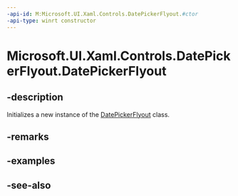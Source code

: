 ```yaml
---
-api-id: M:Microsoft.UI.Xaml.Controls.DatePickerFlyout.#ctor
-api-type: winrt constructor
---
```


<!-- Method syntax
public DatePickerFlyout()
-->

# Microsoft.UI.Xaml.Controls.DatePickerFlyout.DatePickerFlyout

## -description
Initializes a new instance of the [DatePickerFlyout](datepickerflyout.md) class.

## -remarks

## -examples

## -see-also
